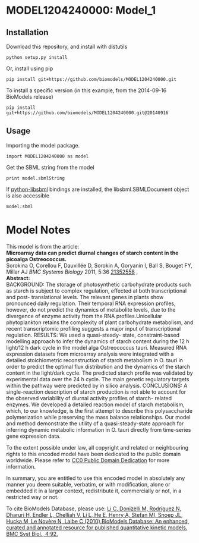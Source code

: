 # MODEL1204240000: Model_1

## Installation

Download this repository, and install with distutils

`python setup.py install`

Or, install using pip

`pip install git+https://github.com/biomodels/MODEL1204240000.git`

To install a specific version (in this example, from the 2014-09-16 BioModels release)

`pip install git+https://github.com/biomodels/MODEL1204240000.git@20140916`

## Usage

Importing the model package.

`import MODEL1204240000 as model`

Get the SBML string from the model

`print model.sbmlString`

If [python-libsbml](https://pypi.python.org/pypi/python-libsbml) bindings are
installed, the libsbml.SBMLDocument object is also accessible

`model.sbml`


# Model Notes


This model is from the article:  
**Microarray data can predict diurnal changes of starch content in the picoalga Ostreococcus.**   
Sorokina O, Corellou F, Dauvillée D, Sorokin A, Goryanin I, Ball S, Bouget FY,
Millar AJ _BMC Systems Biology_ 2011, 5:36
[21352558](http://www.ncbi.nlm.nih.gov/pubmed/21352558) ,  
**Abstract:**   
BACKGROUND: The storage of photosynthetic carbohydrate products such as starch
is subject to complex regulation, effected at both transcriptional and post-
translational levels. The relevant genes in plants show pronounced daily
regulation. Their temporal RNA expression profiles, however, do not predict
the dynamics of metabolite levels, due to the divergence of enzyme activity
from the RNA profiles.Unicellular phytoplankton retains the complexity of
plant carbohydrate metabolism, and recent transcriptomic profiling suggests a
major input of transcriptional regulation. RESULTS: We used a quasi-steady-
state, constraint-based modelling approach to infer the dynamics of starch
content during the 12 h light/12 h dark cycle in the model alga Ostreococcus
tauri. Measured RNA expression datasets from microarray analysis were
integrated with a detailed stoichiometric reconstruction of starch metabolism
in O. tauri in order to predict the optimal flux distribution and the dynamics
of the starch content in the light/dark cycle. The predicted starch profile
was validated by experimental data over the 24 h cycle. The main genetic
regulatory targets within the pathway were predicted by in silico analysis.
CONCLUSIONS: A single-reaction description of starch production is not able to
account for the observed variability of diurnal activity profiles of starch-
related enzymes. We developed a detailed reaction model of starch metabolism,
which, to our knowledge, is the first attempt to describe this polysaccharide
polymerization while preserving the mass balance relationships. Our model and
method demonstrate the utility of a quasi-steady-state approach for inferring
dynamic metabolic information in O. tauri directly from time-series gene
expression data.

To the extent possible under law, all copyright and related or neighbouring
rights to this encoded model have been dedicated to the public domain
worldwide. Please refer to [CC0 Public Domain
Dedication](http://creativecommons.org/publicdomain/zero/1.0/) for more
information.

In summary, you are entitled to use this encoded model in absolutely any
manner you deem suitable, verbatim, or with modification, alone or embedded it
in a larger context, redistribute it, commercially or not, in a restricted way
or not.

To cite BioModels Database, please use: [Li C, Donizelli M, Rodriguez N,
Dharuri H, Endler L, Chelliah V, Li L, He E, Henry A, Stefan MI, Snoep JL,
Hucka M, Le Novère N, Laibe C (2010) BioModels Database: An enhanced, curated
and annotated resource for published quantitative kinetic models. BMC Syst
Biol., 4:92.](http://www.ncbi.nlm.nih.gov/pubmed/20587024)


